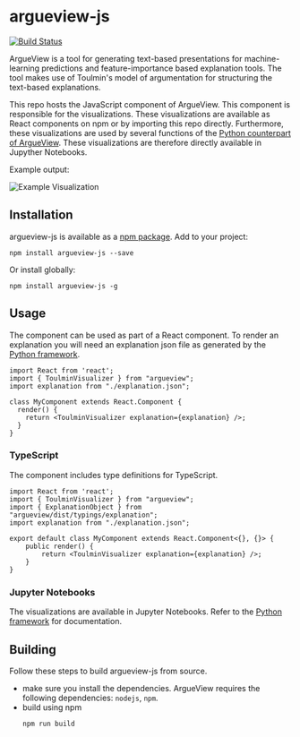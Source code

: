 # argueview-js
[![Build Status](https://jenkins.tuneblendr.com/job/argueview-js/job/master/badge/icon?style=flat "Build Status")](https://jenkins.tuneblendr.com/blue/organizations/jenkins/argueview-js/activity)

ArgueView is a tool for generating text-based presentations for machine-learning predictions and feature-importance 
based explanation tools. The tool makes use of Toulmin's model of argumentation for structuring the text-based 
explanations.

This repo hosts the JavaScript component of ArgueView. This component is responsible for the visualizations. 
These visualizations are available as React components on npm or by importing this repo directly. Furthermore, these 
visualizations are used by several functions of the 
[Python counterpart of ArgueView](https://github.com/SophiaHadash/ArgueView). These visualizations are therefore
directly available in Jupyther Notebooks.

Example output:

![Example Visualization](https://github.com/sophiahadash/argueview/blob/master/screenshots/toulmin-visualizer.png?raw=true)


## Installation

argueview-js is available as a [npm package](). Add to your project:
```
npm install argueview-js --save
```

Or install globally:
```
npm install argueview-js -g
```

## Usage

The component can be used as part of a React component. To render an explanation you will need an explanation json file
as generated by the [Python framework](https://github.com/SophiaHadash/ArgueView).

```{javascript}
import React from 'react';
import { ToulminVisualizer } from "argueview";
import explanation from "./explanation.json";

class MyComponent extends React.Component {
  render() {
    return <ToulminVisualizer explanation={explanation} />;
  }
}
```

### TypeScript

The component includes type definitions for TypeScript.

```{typescript jsx}
import React from 'react';
import { ToulminVisualizer } from "argueview";
import { ExplanationObject } from "argueview/dist/typings/explanation";
import explanation from "./explanation.json";

export default class MyComponent extends React.Component<{}, {}> {
    public render() {
        return <ToulminVisualizer explanation={explanation} />;
    }
}
```

### Jupyter Notebooks

The visualizations are available in Jupyter Notebooks. Refer to the [Python framework](https://github.com/SophiaHadash/ArgueView)
for documentation.

## Building

Follow these steps to build argueview-js from source.

- make sure you install the dependencies. ArgueView requires the following dependencies: `nodejs`, `npm`.
- build using npm
    ``` 
    npm run build
    ```
